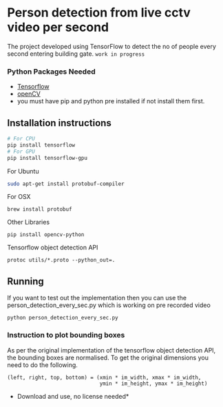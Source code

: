 # Person detection from live cctv video per second

The project developed using TensorFlow to detect the no of people every second entering building gate. `work in progress`

### Python Packages Needed

* <a href='https://github.com/tensorflow/tensorflow'>Tensorflow</a><br>
* <a href='https://github.com/skvark/opencv-python'>openCV</a><br>
* you must have pip and python pre installed if not install them first.

## Installation instructions
``` bash
# For CPU
pip install tensorflow
# For GPU
pip install tensorflow-gpu
```
For Ubuntu
``` bash
sudo apt-get install protobuf-compiler
```
For OSX
```
brew install protobuf
```
Other Libraries
```
pip install opencv-python
```
Tensorflow object detection API
```
protoc utils/*.proto --python_out=.
```

## Running
If you want to test out the implementation then you can use the person_detection_every_sec.py which is working on pre recorded video<br/>
```
python person_detection_every_sec.py
```

### Instruction to plot bounding boxes
As per the original implementation of the tensorflow object detection API, the bounding boxes are normalised. To get the original dimensions you need to do the following.

```
(left, right, top, bottom) = (xmin * im_width, xmax * im_width,
                              ymin * im_height, ymax * im_height)
```
* Download and use, no license needed*